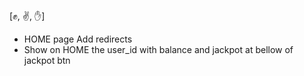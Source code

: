 [✊, ✌️, ✋]

- HOME page Add redirects 
- Show on HOME the user_id with balance and jackpot at bellow of jackpot btn